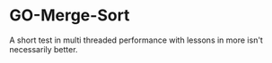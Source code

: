 # GO-Merge-Sort
A short test in multi threaded performance with lessons in more isn't necessarily better.
